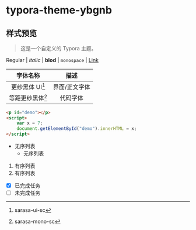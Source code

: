 # typora-theme-ybgnb

## 样式预览

> 这是一个自定义的 Typora 主题。

Regular | *italic* | **blod** | `monospace` | [Link](https://github.com/hzhilong/typora-theme-ybgnb)

|     字体名称     |     描述      |
| :--------------: | :-----------: |
| 更纱黑体 UI[^1]  | 界面/正文字体 |
| 等距更纱黑体[^2] |   代码字体    |

```html
<p id="demo"></p>
<script>
    var x = 7;
    document.getElementById("demo").innerHTML = x;
</script>
```

* 无序列表
  * 无序列表

1. 有序列表
2. 有序列表

- [x] 已完成任务
- [ ] 未完成任务

[^1]: sarasa-ui-sc
[^2]: sarasa-mono-sc
